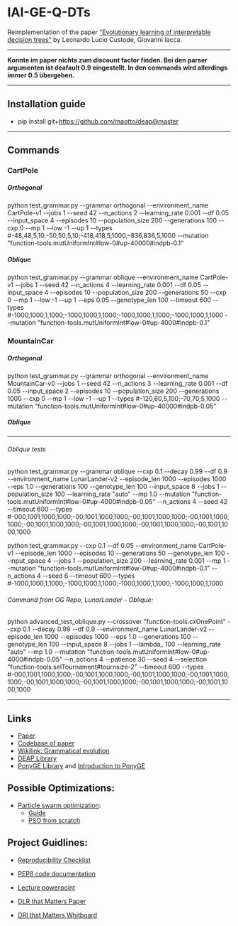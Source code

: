 # IAI-GE-Q-DTs
Reimplementation of the paper ["Evolutionary learning of interpretable decision trees"](https://arxiv.org/pdf/2012.07723v3.pdf) by Leonardo Lucio Custode, Giovanni Iacca.

---

**Konnte im paper nichts zum discount factor finden. Bei den parser argumenten ist deafault 0.9 eingestellt. In den commands wird allerdings immer 0.5 übergeben.**

---

## Installation guide
- pip install git+https://github.com/maotto/deap@master

---

## Commands
### CartPole
##### Orthogonal
python test_grammar.py --grammar orthogonal --environment_name CartPole-v1 --jobs 1 --seed 42 --n_actions 2 --learning_rate 0.001 --df 0.05 --input_space 4 --episodes 10 --population_size 200 --generations 100 --cxp 0 --mp 1 --low -1 --up 1 --types #-48,48,5,10;-50,50,5,10;-418,418,5,1000;-836,836,5,1000 --mutation "function-tools.mutUniformInt#low-0#up-40000#indpb-0.1"

##### Oblique
python test_grammar.py --grammar oblique --environment_name CartPole-v1 --jobs 1 --seed 42 --n_actions 4 --learning_rate 0.001 --df 0.05 --input_space 4 --episodes 10 --population_size 200 --generations 50 --cxp 0 --mp 1 --low -1 --up 1 --eps 0.05 --genotype_len 100 --timeout 600 --types #-1000,1000,1,1000;-1000,1000,1,1000;-1000,1000,1,1000;-1000,1000,1,1000 --mutation "function-tools.mutUniformInt#low-0#up-4000#indpb-0.1"

### MountainCar
##### Orthogonal
python test_grammar.py --grammar orthogonal --environment_name MountainCar-v0 --jobs 1 --seed 42 --n_actions 3 --learning_rate 0.001 --df 0.05 --input_space 2 --episodes 10 --population_size 200 --generations 1000 --cxp 0 --mp 1 --low -1 --up 1 --types #-120,60,5,100;-70,70,5,1000 --mutation "function-tools.mutUniformInt#low-0#up-40000#indpb-0.05"

##### Oblique


---


###### Oblique tests
python test_grammar.py --grammar oblique --cxp 0.1 --decay 0.99 --df 0.9 --environment_name LunarLander-v2 --episode_len 1000 --episodes 1000 --eps 1.0 --generations 100 --genotype_len 100 --input_space 8 --jobs 1 --population_size 100 --learning_rate "auto" --mp 1.0 --mutation "function-tools.mutUniformInt#low-0#up-4000#indpb-0.05" --n_actions 4 --seed 42 --timeout 600 --types #-000,1001,1000,1000;-00,1001,1000,1000;-00,1001,1000,1000;-00,1001,1000,1000;-00,1001,1000,1000;-00,1001,1000,1000;-00,1001,1000,1000;-00,1001,1000,1000

python test_grammar.py --cxp 0.1 --df 0.05 --environment_name CartPole-v1 --episode_len 1000 --episodes 10 --generations 50 --genotype_len 100 --input_space 4 --jobs 1 --population_size 200 --learning_rate 0.001 --mp 1 --mutation "function-tools.mutUniformInt#low-0#up-4000#indpb-0.1" --n_actions 4 --seed 6 --timeout 600 --types #-1000,1000,1,1000;-1000,1000,1,1000;-1000,1000,1,1000;-1000,1000,1,1000

###### Command from OG Repo, LunarLander - Oblique:
python advanced_test_oblique.py --crossover "function-tools.cxOnePoint" --cxp 0.1 --decay 0.99 --df 0.9 --environment_name LunarLander-v2 --episode_len 1000 --episodes 1000 --eps 1.0 --generations 100 --genotype_len 100 --input_space 8 --jobs 1 --lambda_ 100 --learning_rate "auto" --mp 1.0 --mutation "function-tools.mutUniformInt#low-0#up-4000#indpb-0.05" --n_actions 4 --patience 30 --seed 4 --selection "function-tools.selTournament#tournsize-2" --timeout 600 --types #-000,1001,1000,1000;-00,1001,1000,1000;-00,1001,1000,1000;-00,1001,1000,1000;-00,1001,1000,1000;-00,1001,1000,1000;-00,1001,1000,1000;-00,1001,1000,1000

---

## Links
- [Paper](https://arxiv.org/pdf/2012.07723.pdf)
- [Codebase of paper](https://gitlab.com/leocus/ge_q_dts)
- [Wikilink: Grammatical evolution](https://en.wikipedia.org/wiki/Grammatical_evolution)
- [DEAP Library](https://github.com/deap/deap)
- [PonyGE Library](https://github.com/PonyGE/PonyGE2) and [Introduction to PonyGE](https://towardsdatascience.com/introduction-to-ponyge2-for-grammatical-evolution-d51c29f2315a)

## Possible Optimizations: 
- [Particle swarm optimization](https://en.wikipedia.org/wiki/Particle_swarm_optimization):
  -   [Guide](https://www.analyticsvidhya.com/blog/2021/11/implementing-a-particle-swarm-optimization-with-python/)
  -   [PSO from scratch](https://medium.com/analytics-vidhya/implementing-particle-swarm-optimization-pso-algorithm-in-python-9efc2eb179a6)

## Project Guidlines: 
- [Reproducibility Checklist](https://studip.uni-hannover.de/sendfile.php?type=0&file_id=a2067dd448cbae4be0ebaabc1809dd1b&file_name=Reproducibility.pdf)
- [PEP8 code documentation](https://www.python.org/dev/peps/pep-0008/)
- [Lecture powerpoint](https://studip.uni-hannover.de/sendfile.php?type=0&file_id=f59cece59252733b699685dd73438268&file_name=RL_lecture_exam_21_22.pdf)

- [DLR that Matters Paper](https://arxiv.org/abs/1709.06560)
- [DRl that Matters Whitboard](https://miro.com/app/board/uXjVOasqpog=/)